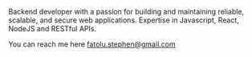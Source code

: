 Backend developer with a passion for building and maintaining reliable, scalable, and secure web applications. Expertise in Javascript, React, NodeJS and RESTful APIs. 


You can reach me here fatolu.stephen@gmail.com

<!---
devstephen/devstephen is a ✨ special ✨ repository because its `README.md` (this file) appears on your GitHub profile.
You can click the Preview link to take a look at your changes.
--->
